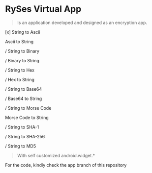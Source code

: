 # RySes Virtual App
> Is an application developed and designed as an encryption app.

[x] String to Ascii

  Ascii to String
  
/ String to Binary

/ Binary to String

/ String to Hex

/ Hex to String

/ String to Base64

/ Base64 to String

/ String to Morse Code

  Morse Code to String
  
/ String to SHA-1

/ String to SHA-256

/ String to MD5


> With self customized android.widget.*

For the code, kindly check the app branch of this repository
